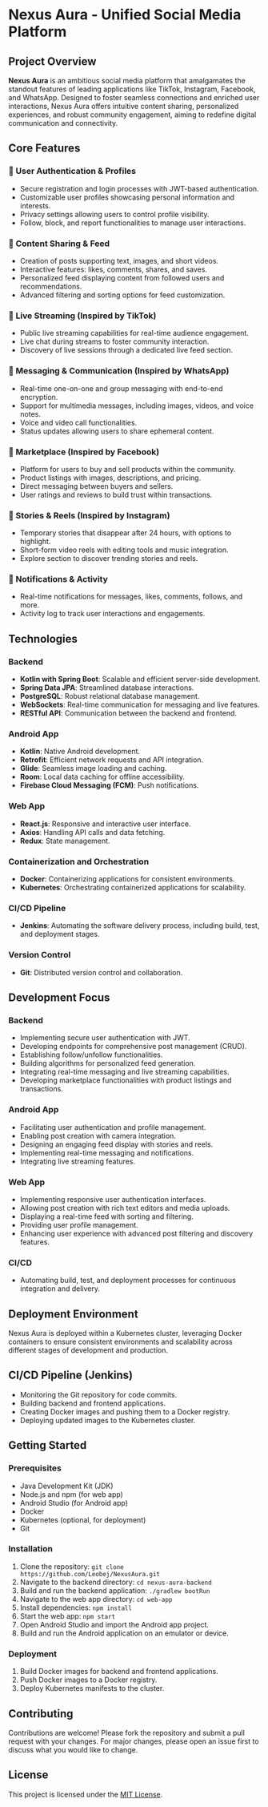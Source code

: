 # Nexus Aura - Unified Social Media Platform

## Project Overview

**Nexus Aura** is an ambitious social media platform that amalgamates the standout features of leading applications like TikTok, Instagram, Facebook, and WhatsApp. Designed to foster seamless connections and enriched user interactions, Nexus Aura offers intuitive content sharing, personalized experiences, and robust community engagement, aiming to redefine digital communication and connectivity.

## Core Features

### 🔐 User Authentication & Profiles

- Secure registration and login processes with JWT-based authentication.
- Customizable user profiles showcasing personal information and interests.
- Privacy settings allowing users to control profile visibility.
- Follow, block, and report functionalities to manage user interactions.

### 📸 Content Sharing & Feed

- Creation of posts supporting text, images, and short videos.
- Interactive features: likes, comments, shares, and saves.
- Personalized feed displaying content from followed users and recommendations.
- Advanced filtering and sorting options for feed customization.

### 🎥 Live Streaming (Inspired by TikTok)

- Public live streaming capabilities for real-time audience engagement.
- Live chat during streams to foster community interaction.
- Discovery of live sessions through a dedicated live feed section.

### 💬 Messaging & Communication (Inspired by WhatsApp)

- Real-time one-on-one and group messaging with end-to-end encryption.
- Support for multimedia messages, including images, videos, and voice notes.
- Voice and video call functionalities.
- Status updates allowing users to share ephemeral content.

### 🛒 Marketplace (Inspired by Facebook)

- Platform for users to buy and sell products within the community.
- Product listings with images, descriptions, and pricing.
- Direct messaging between buyers and sellers.
- User ratings and reviews to build trust within transactions.

### 📢 Stories & Reels (Inspired by Instagram)

- Temporary stories that disappear after 24 hours, with options to highlight.
- Short-form video reels with editing tools and music integration.
- Explore section to discover trending stories and reels.

### 🔔 Notifications & Activity

- Real-time notifications for messages, likes, comments, follows, and more.
- Activity log to track user interactions and engagements.

## Technologies

### Backend

- **Kotlin with Spring Boot**: Scalable and efficient server-side development.
- **Spring Data JPA**: Streamlined database interactions.
- **PostgreSQL**: Robust relational database management.
- **WebSockets**: Real-time communication for messaging and live features.
- **RESTful API**: Communication between the backend and frontend.

### Android App

- **Kotlin**: Native Android development.
- **Retrofit**: Efficient network requests and API integration.
- **Glide**: Seamless image loading and caching.
- **Room**: Local data caching for offline accessibility.
- **Firebase Cloud Messaging (FCM)**: Push notifications.

### Web App

- **React.js**: Responsive and interactive user interface.
- **Axios**: Handling API calls and data fetching.
- **Redux**: State management.

### Containerization and Orchestration

- **Docker**: Containerizing applications for consistent environments.
- **Kubernetes**: Orchestrating containerized applications for scalability.

### CI/CD Pipeline

- **Jenkins**: Automating the software delivery process, including build, test, and deployment stages.

### Version Control

- **Git**: Distributed version control and collaboration.

## Development Focus

### Backend

- Implementing secure user authentication with JWT.
- Developing endpoints for comprehensive post management (CRUD).
- Establishing follow/unfollow functionalities.
- Building algorithms for personalized feed generation.
- Integrating real-time messaging and live streaming capabilities.
- Developing marketplace functionalities with product listings and transactions.

### Android App

- Facilitating user authentication and profile management.
- Enabling post creation with camera integration.
- Designing an engaging feed display with stories and reels.
- Implementing real-time messaging and notifications.
- Integrating live streaming features.

### Web App

- Implementing responsive user authentication interfaces.
- Allowing post creation with rich text editors and media uploads.
- Displaying a real-time feed with sorting and filtering.
- Providing user profile management.
- Enhancing user experience with advanced post filtering and discovery features.

### CI/CD

- Automating build, test, and deployment processes for continuous integration and delivery.

## Deployment Environment

Nexus Aura is deployed within a Kubernetes cluster, leveraging Docker containers to ensure consistent environments and scalability across different stages of development and production.

## CI/CD Pipeline (Jenkins)

- Monitoring the Git repository for code commits.
- Building backend and frontend applications.
- Creating Docker images and pushing them to a Docker registry.
- Deploying updated images to the Kubernetes cluster.

## Getting Started

### Prerequisites

- Java Development Kit (JDK)
- Node.js and npm (for web app)
- Android Studio (for Android app)
- Docker
- Kubernetes (optional, for deployment)
- Git

### Installation

1. Clone the repository: `git clone https://github.com/Leobej/NexusAura.git`
2. Navigate to the backend directory: `cd nexus-aura-backend`
3. Build and run the backend application: `./gradlew bootRun`
4. Navigate to the web app directory: `cd web-app`
5. Install dependencies: `npm install`
6. Start the web app: `npm start`
7. Open Android Studio and import the Android app project.
8. Build and run the Android application on an emulator or device.

### Deployment

1. Build Docker images for backend and frontend applications.
2. Push Docker images to a Docker registry.
3. Deploy Kubernetes manifests to the cluster.

## Contributing

Contributions are welcome! Please fork the repository and submit a pull request with your changes. For major changes, please open an issue first to discuss what you would like to change.

## License

This project is licensed under the [MIT License](LICENSE).
